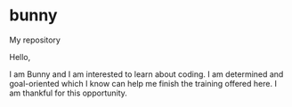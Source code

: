 # bunny
My repository

Hello,

  I am Bunny and I am interested to learn about coding. I am determined and goal-oriented which I know can help me finish the training offered here. I am thankful for this opportunity.
  
  
